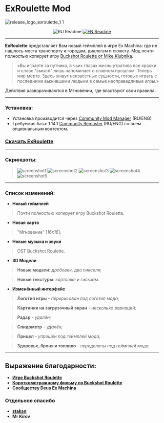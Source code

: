 # ExRoulette Mod

![release_logo_exroulette_1 1](https://github.com/user-attachments/assets/102acf15-6ba6-4f08-8e68-579a6ca8e9cc)

<div align="center">
  
![RU Readme](https://github.com/user-attachments/assets/3beb34dd-421d-4058-b8ac-8e087288dce1)   [![EN Readme](https://github.com/user-attachments/assets/b5b6209d-141d-475e-92a1-fab2ca746169)](https://github.com/ejetaxeblevich/ExRouletteMod/blob/main/README_en.md)

</div>

-----------------------------------------------------------------------------------------------

**ExRoulette** представляет Вам новый геймплей в игре Ex Machina: где не нашлось места транспорту и городам, диалогам и сюжету. Мод почти полностью копирует игру [Buckshot Roulette от Mike Klubnika](https://store.steampowered.com/app/2835570/Buckshot_Roulette/).
 
> «Вы играете за путника, в чьих глазах жизнь утратила все краски и слово "смысл" лишь напоминает о славном прошлом. Теперь мир мёртв. Здесь живут неизвестные сущности, готовые играть с последними выжившими людьми в самые несправедливые игры.»

Действия разворачиваются в Мгновении, где властвуют свои правила.

-----------------------------------------------------------------------------------------------

### Установка:
- Установка производится через [Community Mod Manager](https://github.com/Zvetkov/ComMod) (RU/ENG)
- Требуемая база: 1.14.1 [Community Remaster](https://github.com/DeusExMachinaTeam/EM-CommunityPatch) (RU/ENG) со всем опциональным контентом.

### [Скачать ExRoulette](https://github.com/ejetaxeblevich/ExRouletteMod/releases)

-----------------------------------------------------------------------------------------------

### Скриншоты:

> ![screenshot1](https://github.com/user-attachments/assets/1c23bca7-17bf-4b04-95d7-1d6d8f84393e)
> ![screenshot2](https://github.com/user-attachments/assets/96962d72-dfbc-4967-87b9-34aeb82e5faa)
> ![screenshot3](https://github.com/user-attachments/assets/0d1a94e6-ec8c-4c69-87e8-7397d4ca1a7f)
> ![screenshot4](https://github.com/user-attachments/assets/43e3212a-d566-40a3-bd72-4cd034985372)
> ![screenshot5](https://github.com/user-attachments/assets/449b3e76-2c2c-4697-a43b-f8a31e55a799)

-----------------------------------------------------------------------------------------------

### Список изменений:

- **Новый геймплей**
> Почти полностью копирует игру Buckshot Roulette.

- **Новая карта**
> "Мгновение" [*16х16*].

- **Новые музыка и звуки**
> OST Buckshot Roulette.

- **3D Модели**
> **Новые модели**: *дробовик, два пикселя;*

> **Новые текстуры**: *картошке и гильзам.*

- **Изменённый интерфейс**
> **Логотип игры** - *перерисован под логотип мода;*

> **Картинки на загрузочный экран** - *несколько вариаций;*

> **Радар** - *удалён;*

> **Спидометр** - *удалён;*

> **Прицел** - *упрощён под геймплей мода;*

> **Здоровье, броня и топливо** - *переделаны под геймплей мода.*

-----------------------------------------------------------------------------------------------

## Выражение благодарности:

- **[Игре Buckshot Roulette](https://store.steampowered.com/app/2835570/Buckshot_Roulette/)**
- **[Короткометражному фильму по Buckshot Roulette](https://youtu.be/OCsJ4w1j8KA?si=1O9cjBgRlo7tWPAP)**
- **[Сообществу Deus Ex Machina](https://discord.gg/PVW57kr)**

### Отдельное спасибо

- **[stakan](https://github.com/stakanyash)**
- **Mr Kirov**
